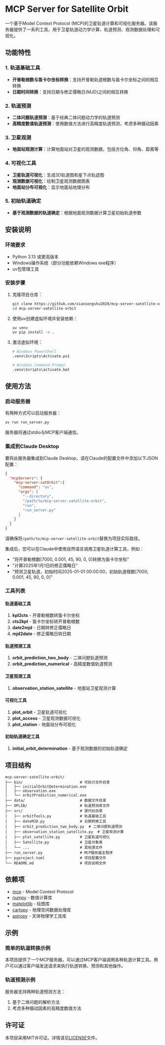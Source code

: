 # MCP Server for Satellite Orbit

一个基于Model Context Protocol (MCP)的卫星轨道计算和可视化服务器。该服务器提供了一系列工具，用于卫星轨道动力学计算、轨道预测、观测数据处理和可视化。

## 功能特性

### 1. 轨道基础工具
- **开普勒根数与笛卡尔坐标转换**：支持开普勒轨道根数与笛卡尔坐标之间的相互转换
- **日期时间转换**：支持日期与修正儒略日(MJD)之间的相互转换

### 2. 轨道预测
- **二体问题轨道预测**：基于经典二体问题动力学的轨道预测
- **高精度数值轨道预测**：使用数值方法进行高精度轨道预测，考虑多种摄动因素

### 3. 卫星观测
- **地面站观测计算**：计算地面站对卫星的观测数据，包括方位角、仰角、距离等

### 4. 可视化工具
- **卫星轨道可视化**：生成3D轨道图和星下点轨迹图
- **观测数据可视化**：绘制卫星观测数据图表
- **地面站分布可视化**：显示地面站地理分布

### 5. 初始轨道确定
- **基于观测数据的轨道确定**：根据地面观测数据计算卫星初始轨道参数

## 安装说明

### 环境要求
- Python 3.13 或更高版本
- Windows操作系统（部分功能依赖Windows exe程序）
- uv包管理工具

### 安装步骤

1. 克隆项目仓库：
   ```bash
   git clone https://github.com/xiaosongshu2020/mcp-server-satellite-orbit.git
   cd mcp-server-satellite-orbit
   ```

2. 使用uv创建虚拟环境并安装依赖：
   ```bash
   uv venv
   uv pip install -e .
   ```

3. 激活虚拟环境：
   ```bash
   # Windows PowerShell
   .venv\Scripts\Activate.ps1
   
   # Windows Command Prompt
   .venv\Scripts\activate.bat
   ```

## 使用方法

### 启动服务器

有两种方式可以启动服务器：

   ```bash
   uv run run_server.py
   ```

服务器将通过stdio与MCP客户端通信。

### 集成到Claude Desktop

要将此服务器集成到Claude Desktop，请在Claude的配置文件中添加以下JSON配置：

```json
{
  "mcpServers": {
    "mcp-server-satOrbit":{
      "command": "uv",
      "args": [
        "--directory",
        "/path/to/mcp-server-satellite-orbit",
        "run",
        "run_server.py"
      ]
    }
  }
}
```

请确保将`/path/to/mcp-server-satellite-orbit`替换为项目实际路径。

集成后，您可以在Claude中使用自然语言调用卫星轨道计算工具，例如：
- "将开普勒根数[7000, 0.001, 45, 90, 0, 0]转换为笛卡尔坐标"
- "计算2025年1月1日的修正儒略日"
- "预测卫星轨道，初始时间2025-01-01 00:00:00，初始轨道根数[7000, 0.001, 45, 90, 0, 0]"

### 工具列表

#### 轨道基础工具

1. **kpl2cts** - 开普勒根数转笛卡尔坐标
2. **cts2kpl** - 笛卡尔坐标转开普勒根数
3. **date2mjd** - 日期转修正儒略日
4. **mjd2date** - 修正儒略日转日期

#### 轨道预测工具

1. **orbit_prediction_two_body** - 二体问题轨道预测
2. **orbit_prediction_numerical** - 高精度数值轨道预测

#### 卫星观测工具

1. **observation_station_satellite** - 地面站卫星观测计算

#### 可视化工具

1. **plot_orbit** - 卫星轨道可视化
2. **plot_access** - 卫星观测数据可视化
3. **plot_station** - 地面站分布可视化

#### 初始轨道确定工具

1. **initial_orbit_determination** - 基于观测数据的初始轨道确定

## 项目结构

```
mcp-server-satellite-orbit/
├── bin/                          # 可执行文件目录
│   ├── initialOrbitDetermination.exe
│   ├── observation.exe
│   └── orbitPrediction_numerical.exe
├── data/                         # 数据文件目录
├── OPLIB/                        # 轨道预测库文件
├── src/                          # 源代码目录
│   ├── orbitTools.py             # 轨道基础工具
│   ├── dateMJD.py                # 日期转换工具
│   ├── orbit_prediction_two_body.py  # 二体问题轨道预测
│   ├── observation_station_satellite.py  # 卫星观测计算
│   ├── plot_satellite.py         # 卫星轨道可视化
│   ├── Satellite.py              # 卫星对象类
│   └── ...                       # 其他源文件
├── run_server.py                 # MCP服务器主程序
├── pyproject.toml                # 项目配置文件
└── README.md                     # 项目说明文件
```

## 依赖项

- [mcp](https://github.com/modelcontextprotocol/specification) - Model Context Protocol
- [numpy](https://numpy.org/) - 数值计算库
- [matplotlib](https://matplotlib.org/) - 绘图库
- [cartopy](https://scitools.org.uk/cartopy/docs/latest/) - 地理空间数据处理库
- [astropy](https://www.astropy.org/) - 天体物理学工具库

## 示例

### 简单的轨道转换示例

本项目提供了一个MCP服务器，可以通过MCP客户端调用各种轨道计算工具。用户可以通过客户端发送请求来执行轨道转换、预测和其他操作。

### 轨道预测示例

服务器支持两种轨道预测方法：
1. 基于二体问题的解析方法
2. 考虑多种摄动因素的高精度数值方法

## 许可证

本项目采用MIT许可证。详情请见[LICENSE](LICENSE)文件。
